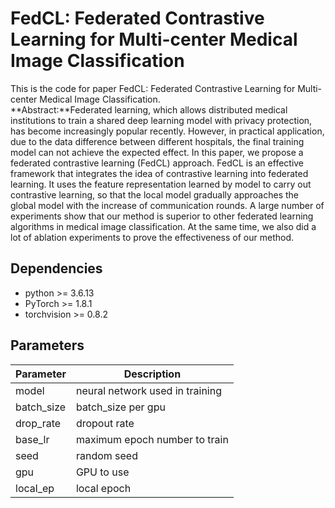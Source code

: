 # FedCL: Federated Contrastive Learning for Multi-center Medical Image Classification  
This is the code for paper FedCL: Federated Contrastive Learning for Multi-center Medical Image Classification.  
**Abstract:**Federated learning, which allows distributed medical institutions to train a shared deep learning model with privacy protection, has become increasingly popular recently. However, in practical application, due to the data difference between different hospitals, the final training model can not achieve the expected effect. In this paper, we propose a federated contrastive learning (FedCL) approach. FedCL is an effective framework that integrates the idea of contrastive learning into federated learning. It uses the feature representation learned by model to carry out contrastive learning, so that the local model gradually approaches the global model with the increase of communication rounds. A large number of experiments show that our method is superior to other federated learning algorithms in medical image classification. At the same time, we also did a lot of ablation experiments to prove the effectiveness of our method.
## Dependencies
+ python >= 3.6.13
+ PyTorch >= 1.8.1
+ torchvision >= 0.8.2
## Parameters
|Parameter|Description|
|----|----|
|model|neural network used in training|
|batch_size|batch_size per gpu|
|drop_rate|dropout rate|
|base_lr|maximum epoch number to train|
|seed|random seed|
|gpu|GPU to use|
|local_ep|local epoch|
